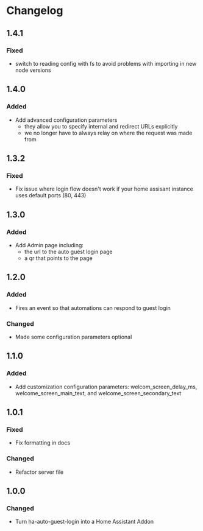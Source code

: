 # Changelog

## 1.4.1
### Fixed
- switch to reading config with fs to avoid problems with importing in new node versions

## 1.4.0
### Added
- Add advanced configuration parameters
    - they allow you to specify internal and redirect URLs explicitly
    - we no longer have to always relay on where the request was made from

## 1.3.2
### Fixed
- Fix issue where login flow doesn't work if your home assisant instance uses default ports (80, 443)

## 1.3.0

### Added
- Add Admin page including:
    - the url to the auto guest login page
    - a qr that points to the page

## 1.2.0

### Added
- Fires an event so that automations can respond to guest login

### Changed
- Made some configuration parameters optional

## 1.1.0

### Added
- Add customization configuration parameters: welcom_screen_delay_ms, welcome_screen_main_text, and welcome_screen_secondary_text

## 1.0.1

### Fixed
- Fix formatting in docs

### Changed
- Refactor server file

## 1.0.0

### Changed

- Turn ha-auto-guest-login into a Home Assistant Addon
